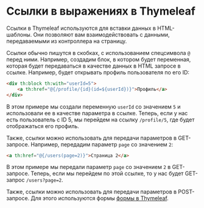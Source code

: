 # Ссылки в выражениях в Thymeleaf

Ссылки в Thymeleaf используются для вставки данных в HTML-шаблоны. Они позволяют вам взаимодействовать с данными, передаваемыми из контроллера на страницу.

Ссылки обычно пишутся в скобках, с использованием спецсимвола `@` перед ними. Например, создадим блок, в котором будет переменная, которая будет передаваться в качестве данных в HTML запросе в ссылке. Например, будет открывать профиль пользователя по его ID:

```html
<div th:block th:with="userId=5">
    <a th:href="@{/profile/{id}(id=${userId})}">Профиль</a>
</div>
```

В этом примере мы создали переменную `userId` со значением `5` и использовали ее в качестве параметра в ссылке. Теперь, если у нас есть пользователь с ID 5, мы перейдем на ссылку `/profile/5`, где будет отображаться его профиль.

Также, ссылки можно использовать для передачи параметров в GET-запросе. Например, передадим параметр `page` со значением `2`:

```html
<a th:href="@{/users(page=2)}">Страница 2</a>
```

В этом примере мы передали параметр `page` со значением `2` в GET-запросе. Теперь, если мы перейдем по этой ссылке, то у нас будет GET-запрос `/users?page=2`.

Также, ссылки можно использовать для передачи параметров в POST-запросе. Для этого используются формы [формы в Thymeleaf](syntax-forms.md).
